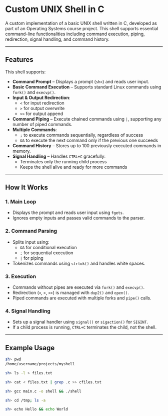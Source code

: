 # Custom UNIX Shell in C

A custom implementation of a basic UNIX shell written in C, developed as part of an Operating Systems course project. This shell supports essential command-line functionalities including command execution, piping, redirection, signal handling, and command history.

---

## Features

This shell supports:

- **Command Prompt** – Displays a prompt (`sh>`) and reads user input.
- **Basic Command Execution** – Supports standard Linux commands using `fork()` and `execvp()`.
- **Input & Output Redirection**:
  - `<` for input redirection
  - `>` for output overwrite
  - `>>` for output append
- **Command Piping** – Execute chained commands using `|`, supporting any number of piped commands.
- **Multiple Commands**:
  - `;` to execute commands sequentially, regardless of success
  - `&&` to execute the next command only if the previous one succeeds
- **Command History** – Stores up to 100 previously executed commands in memory.
- **Signal Handling** – Handles `CTRL+C` gracefully:
  - Terminates only the running child process
  - Keeps the shell alive and ready for more commands

---

## How It Works

### 1. Main Loop
- Displays the prompt and reads user input using `fgets`.
- Ignores empty inputs and passes valid commands to the parser.

### 2. Command Parsing
- Splits input using:
  - `&&` for conditional execution
  - `;` for sequential execution
  - `|` for piping
- Tokenizes commands using `strtok()` and handles white spaces.

### 3. Execution
- Commands without pipes are executed via `fork()` and `execvp()`.
- Redirection (`<`, `>`, `>>`) is managed with `dup2()` and `open()`.
- Piped commands are executed with multiple forks and `pipe()` calls.

### 4. Signal Handling
- Sets up a signal handler using `signal()` or `sigaction()` for `SIGINT`.
- If a child process is running, `CTRL+C` terminates the child, not the shell.

---

## Example Usage

```bash
sh> pwd
/home/username/projects/myshell

sh> ls -l > files.txt

sh> cat < files.txt | grep .c >> cfiles.txt

sh> gcc main.c -o shell && ./shell

sh> cd /tmp; ls -a

sh> echo Hello && echo World


